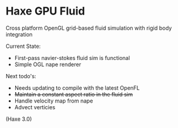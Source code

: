 Haxe GPU Fluid
=============

Cross platform OpenGL grid-based fluid simulation with rigid body integration

Current State:
- First-pass navier-stokes fluid sim is functional
- Simple OGL nape renderer

Next todo's:
- Needs updating to compile with the latest OpenFL
- ~~Maintain a constant aspect ratio in the fluid sim~~
- Handle velocity map from nape
- Advect verticies

(Haxe 3.0)

